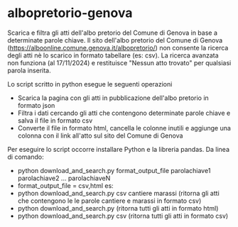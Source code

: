 # albopretorio-genova

Scarica e filtra gli atti dell'albo pretorio del Comune di Genova in base a determinate parole chiave.
Il sito dell'albo pretorio del Comune di Genova (https://alboonline.comune.genova.it/albopretorio/) non consente la ricerca degli atti nè lo scarico in formato tabellare (es: csv). 
La ricerca avanzata non funziona (al 17/11/2024) e restituisce "Nessun atto trovato" per qualsiasi parola inserita.

Lo script scritto in python esegue le seguenti operazioni
- Scarica la pagina con gli atti in pubblicazione dell'albo pretorio in formato json
- Filtra i dati cercando gli atti che contengono determinate parole chiave e salva il file in formato csv
- Converte il file in formato html, cancella le colonne inutili e aggiunge una colonna con il link all'atto sul sito del Comune di Genova

Per eseguire lo script occorre installare Python e la libreria pandas.
Da linea di comando: 
- python download_and_search.py format_output_file parolachiave1 parolachiave2 ... parolachiaveN
- format_output_file = csv,html
es:
- python download_and_search.py csv cantiere marassi (ritorna gli atti che contengono le le parole cantiere e marassi in formato csv)
- python download_and_search.py (ritorna tutti gli atti in formato html)
- python download_and_search.py csv (ritorna tutti gli atti in formato csv)


